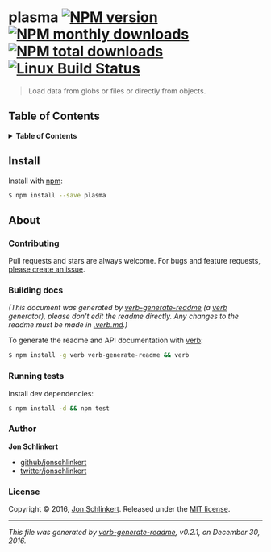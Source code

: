 # plasma [![NPM version](https://img.shields.io/npm/v/plasma.svg?style=flat)](https://www.npmjs.com/package/plasma) [![NPM monthly downloads](https://img.shields.io/npm/dm/plasma.svg?style=flat)](https://npmjs.org/package/plasma)  [![NPM total downloads](https://img.shields.io/npm/dt/plasma.svg?style=flat)](https://npmjs.org/package/plasma) [![Linux Build Status](https://img.shields.io/travis/jonschlinkert/plasma.svg?style=flat&label=Travis)](https://travis-ci.org/jonschlinkert/plasma)

> Load data from globs or files or directly from objects.

## Table of Contents

<details>
<summary><strong>Table of Contents</strong></summary>
- [Install](#install)
- [Usage](#usage)
- [About](#about)
</details>

## Install

Install with [npm](https://www.npmjs.com/):

```sh
$ npm install --save plasma
```

## About

### Contributing

Pull requests and stars are always welcome. For bugs and feature requests, [please create an issue](../../issues/new).

### Building docs

_(This document was generated by [verb-generate-readme](https://github.com/verbose/verb-generate-readme) (a [verb](https://github.com/verbose/verb) generator), please don't edit the readme directly. Any changes to the readme must be made in [.verb.md](.verb.md).)_

To generate the readme and API documentation with [verb](https://github.com/verbose/verb):

```sh
$ npm install -g verb verb-generate-readme && verb
```

### Running tests

Install dev dependencies:

```sh
$ npm install -d && npm test
```

### Author

**Jon Schlinkert**

* [github/jonschlinkert](https://github.com/jonschlinkert)
* [twitter/jonschlinkert](http://twitter.com/jonschlinkert)

### License

Copyright © 2016, [Jon Schlinkert](https://github.com/jonschlinkert).
Released under the [MIT license](LICENSE).

***

_This file was generated by [verb-generate-readme](https://github.com/verbose/verb-generate-readme), v0.2.1, on December 30, 2016._